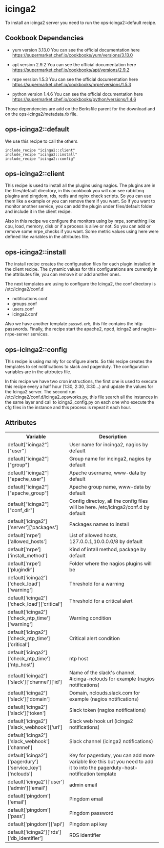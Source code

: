 # icinga2

To install an icinga2 server you need to run the ops-icinga2::default recipe.

## Cookbook Dependencies

- yum version 3.13.0
You can see the official documentation here
https://supermarket.chef.io/cookbooks/yum/versions/3.13.0

- apt version 2.9.2
You can see the official documentation here
https://supermarket.chef.io/cookbooks/apt/versions/2.9.2

- nrpe version 1.5.3
You can see the official documentation here
https://supermarket.chef.io/cookbooks/nrpe/versions/1.5.3

- python version 1.4.6
You can see the official documentation here
https://supermarket.chef.io/cookbooks/python/versions/1.4.6



Those dependencies are add on the Berksfile parent for the download and on the ops-icinga2/metadata.rb file.


## ops-icinga2::default
We use this recipe to call the others.

```
include_recipe "icinga2::client"
include_recipe "icinga2::install"
include_recipe "icinga2::config"
```


## ops-icinga2::client

This recipe is used to install all the plugins using nagios. The plugins are in the files/default directory, in this cookbook you will can see rabbitmq plugins and pingdom, rds, redis and nginx check scripts. So you can use them like a example or you can remove them if you want. So If you want to monitor another service, you can add the plugin under files/default folder and include it in the client recipe.

Also in this recipe we configure the monitors using by nrpe, something like cpu, load, memory, disk or if a process is alive or not. So you can add or remove some nrpe_checks if you want. Some metric values using here were defined like variables in the attributes file.

## ops-icinga2::install

The install recipe creates the configuration files for each plugin installed in the client recipe. The dynamic values for this configurations are currently in the attributes file, you can remove it or add another ones.

The next templates are using to configure the Icinga2, the conf directory is /etc/icinga2/conf.d

- notifications.conf
- groups.conf
- users.conf
- icinga2.conf

Also we have another template `passwd.erb`, this file contains the http passwords. Finally, the recipe start the apache2, npcd, icinga2 and nagios-nrpe-server services.

## ops-icinga2::config

This recipe is using mainly for configure alerts. So this recipe creates the templates to set notifications to slack and pagerduty. The configuration variables are in the attrbutes file.

In this recipe we have two cron instructions, the first one is used to execute this recipe every a half hour (1:30, 2:30, 3:30...) and update the values for the Icinga2 server. The second run /etc/icinga2/conf.d/icinga2_opsworks.py, this file search all the instances in the same layer and call to icinga2_config.py on each one who execute the cfg files in the instance and this process is repeat it each hour.

## Attributes

<table>
  <tr>
    <th>Variable</th>
    <th>Description</th>
  </tr>
  <tr>
  <td>default["icinga2"]["user"]</td>
  <td>User name for incinga2, nagios by default</td>
  </tr>
  <tr>
  <td>default["icinga2"]["group"]</td>
  <td>Group name for incinga2, nagios by default</td>
  </tr>
  <tr>
  <td>default["icinga2"]["apache_user"]</td>
  <td>Apache username, www-data by default</td>
  </tr>
  <tr>
  <td>default["icinga2"]["apache_group"]</td>
  <td>Apache group name, www-data by default</td>
  </tr>
  <tr>
  <td>default["icinga2"]["conf_dir"]</td>
  <td>Config directoy, all the config files will be here. /etc/icinga2/conf.d by default </td>
  </tr>
  <tr>
  <td>default['icinga2']['server']['packages'] </td>
  <td>Packages names to install</td>
  </tr>
  <tr>
  <td>default['nrpe']['allowed_hosts']</td>
  <td>List of allowed hosts, 127.0.0.1,10.0.0.0/8 by default</td>
  </tr>
  <tr>
  <td>default['nrpe']['install_method']</td>
  <td>Kind of intall method, package by default</td>
  </tr>
  <tr>
  <td>default['nrpe']['plugindir']</td>
  <td>Folder where the nagios plugins will be</td>
  </tr>
  <tr>
  <td>default['icinga2']['check_load']['warning']</td>
  <td>Threshold for a warning</td>
  </tr>
  <tr>
  <td>default['icinga2']['check_load']['critical']</td>
  <td>Threshold for a critical alert</td>
  </tr>
  <tr>
  <td>default['icinga2']['check_ntp_time']['warning']</td>
  <td>Warning condition</td>
  </tr>
  <tr>
  <td>default['icinga2']['check_ntp_time']['critical']</td>
  <td>Critical alert condition</td>
  </tr>
  <tr>
  <td>default['icinga2']['check_ntp_time']['ntp_host']</td>
  <td>ntp host</td>
  </tr>
  <tr>
  <td>default['icinga2']['slack']['channel']['id']</td>
  <td>Name of the slack's channel, #icinga-nclouds for example (nagios notifications)</td>
  </tr>
  <tr>
  <td>default['icinga2']['slack']['domain']</td>
  <td>Domain, nclouds.slack.com for example (nagios notifications)</td>
  </tr>
  <tr>
  <td>default['icinga2']['slack']['token']</td>
  <td>Slack token (nagios notifications)</td>
  </tr>
  <tr>
  <td>default['icinga2']['slack_webhook']['url']</td>
  <td>Slack web hook url (icinga2 notifications)</td>
  </tr>
  <tr>
  <td>default['icinga2']['slack_webhook']['channel']</td>
  <td>Slack channel (icinga2 notifications)</td>
  </tr>
  <tr>
  <td>default['icinga2']['pagerdury']['service_key']['nclouds']</td>
  <td>Key for pagerduty, you can add more variable like this but you need to add it to into the pagerduty-host-notification template</td>
  </tr>
  <tr>
  <td>default['icinga2']['user']['admin']['email']</td>
  <td>admin email</td>
  </tr>
  <tr>
  <td>default['pingdom']['email']</td>
  <td>Pingdom email</td>
  </tr>
  <tr>
  <td>default['pingdom']['pass']</td>
  <td>Pingdom password</td>
  </tr>
  <tr>
  <td>default['pingdom']['api']</td>
  <td>Pingdom api key</td>
  </tr>
  <tr>
  <td>default['icinga2']['rds']['db_identifier']</td>
  <td>RDS identifier</td>
  </tr>
</table>
